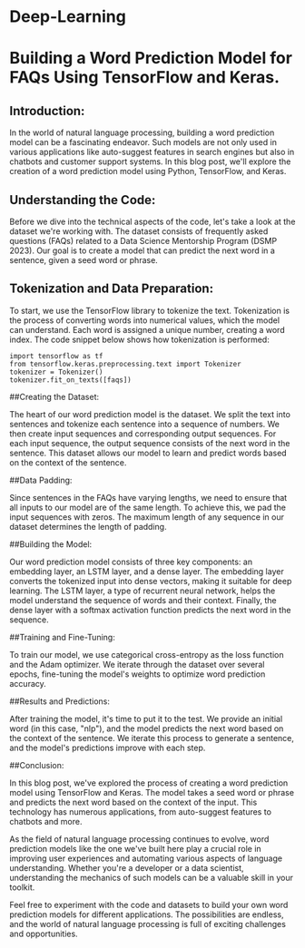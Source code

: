 # Deep-Learning

# Building a Word Prediction Model for FAQs Using TensorFlow and Keras.


## Introduction:

In the world of natural language processing, building a word prediction model can be a fascinating endeavor. Such models are not only used in various applications like auto-suggest features in search engines but also in chatbots and customer support systems. In this blog post, we'll explore the creation of a word prediction model using Python, TensorFlow, and Keras.

## Understanding the Code:

Before we dive into the technical aspects of the code, let's take a look at the dataset we're working with. The dataset consists of frequently asked questions (FAQs) related to a Data Science Mentorship Program (DSMP 2023). Our goal is to create a model that can predict the next word in a sentence, given a seed word or phrase.

## Tokenization and Data Preparation:

To start, we use the TensorFlow library to tokenize the text. Tokenization is the process of converting words into numerical values, which the model can understand. Each word is assigned a unique number, creating a word index. The code snippet below shows how tokenization is performed:

```
import tensorflow as tf
from tensorflow.keras.preprocessing.text import Tokenizer
tokenizer = Tokenizer()
tokenizer.fit_on_texts([faqs])
```
##Creating the Dataset:

The heart of our word prediction model is the dataset. We split the text into sentences and tokenize each sentence into a sequence of numbers. We then create input sequences and corresponding output sequences. For each input sequence, the output sequence consists of the next word in the sentence. This dataset allows our model to learn and predict words based on the context of the sentence.

##Data Padding:

Since sentences in the FAQs have varying lengths, we need to ensure that all inputs to our model are of the same length. To achieve this, we pad the input sequences with zeros. The maximum length of any sequence in our dataset determines the length of padding.

##Building the Model:

Our word prediction model consists of three key components: an embedding layer, an LSTM layer, and a dense layer. The embedding layer converts the tokenized input into dense vectors, making it suitable for deep learning. The LSTM layer, a type of recurrent neural network, helps the model understand the sequence of words and their context. Finally, the dense layer with a softmax activation function predicts the next word in the sequence.

##Training and Fine-Tuning:

To train our model, we use categorical cross-entropy as the loss function and the Adam optimizer. We iterate through the dataset over several epochs, fine-tuning the model's weights to optimize word prediction accuracy.

##Results and Predictions:

After training the model, it's time to put it to the test. We provide an initial word (in this case, "nlp"), and the model predicts the next word based on the context of the sentence. We iterate this process to generate a sentence, and the model's predictions improve with each step.

##Conclusion:

In this blog post, we've explored the process of creating a word prediction model using TensorFlow and Keras. The model takes a seed word or phrase and predicts the next word based on the context of the input. This technology has numerous applications, from auto-suggest features to chatbots and more.

As the field of natural language processing continues to evolve, word prediction models like the one we've built here play a crucial role in improving user experiences and automating various aspects of language understanding. Whether you're a developer or a data scientist, understanding the mechanics of such models can be a valuable skill in your toolkit.

Feel free to experiment with the code and datasets to build your own word prediction models for different applications. The possibilities are endless, and the world of natural language processing is full of exciting challenges and opportunities.
